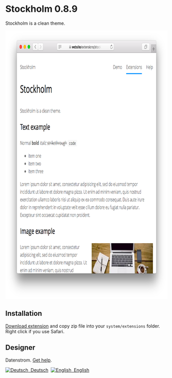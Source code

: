 Stockholm 0.8.9
===============
Stockholm is a clean theme.

<p align="center"><img src="stockholm-screenshot.png?raw=true" width="795" height="836" alt="Screenshot"></p>

## Installation

[Download extension](https://github.com/datenstrom/yellow-extensions/raw/master/zip/stockholm.zip) and copy zip file into your `system/extensions` folder. Right click if you use Safari.

## Designer

Datenstrom. [Get help](https://datenstrom.se/yellow/help/).

<p>
<a href="README-de.md"><img src="https://raw.githubusercontent.com/datenstrom/yellow-extensions/master/source/help/language-de.png" width="15" height="15" alt="Deutsch">&nbsp; Deutsch</a>&nbsp;
<a href="README.md"><img src="https://raw.githubusercontent.com/datenstrom/yellow-extensions/master/source/help/language-en.png" width="15" height="15" alt="English">&nbsp; English</a>&nbsp;
</p>
